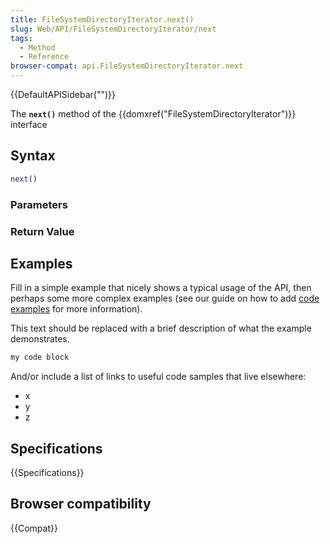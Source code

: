```yaml
---
title: FileSystemDirectoryIterator.next()
slug: Web/API/FileSystemDirectoryIterator/next
tags:
  - Method
  - Reference
browser-compat: api.FileSystemDirectoryIterator.next
---
```

{{DefaultAPISidebar("")}}

The **`next()`** method of the {{domxref("FileSystemDirectoryIterator")}} interface 

## Syntax

```js
next()
```

### Parameters



### Return Value



## Examples

Fill in a simple example that nicely shows a typical usage of the API, then perhaps some more complex examples (see our guide on how to add [code examples](/en-US/docs/MDN/Contribute/Structures/Code_examples) for more information).

This text should be replaced with a brief description of what the example demonstrates.

```js
my code block
```

And/or include a list of links to useful code samples that live elsewhere:

*   x
*   y
*   z

## Specifications

{{Specifications}}

## Browser compatibility

{{Compat}}

